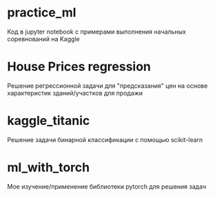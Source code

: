 # practice_ml
Код в jupyter notebook с примерами выполнения начальных соревнований на Kaggle

# House Prices regression
Решение регрессионной задачи для "предсказания" цен на основе характеристик зданий/участков для продажи

# kaggle_titanic
Решение задачи бинарной классификации с помощью scikit-learn

# ml_with_torch
Мое изучение/применение библиотеки pytorch для решения задач
